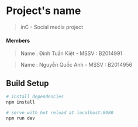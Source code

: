 # Project's name

> inC - Social media project

#### Members

> Name : Đinh Tuấn Kiệt - MSSV : B2014991

> Name : Nguyễn Quốc Anh - MSSV : B2014956

## Build Setup

``` bash
# install dependencies
npm install

# serve with hot reload at localhost:8080
npm run dev
```



